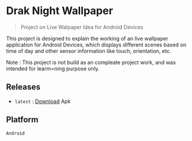 # Drak Night Wallpaper
> Project on Live Walpaper Idea for Android Devices

This project is designed to explain the working of an live wallpaper application for Android Devices, which displays different scenes based on time of day and other sensor information like touch, orientation, etc.

Note : This project is not build as an compleate project work, and was intended for learm=ning purpose only.

## Releases
* `latest` : [Download](https://github.com/Edumate696/Drak-Night-Wallpaper/raw/main/releases/DrakNight%20Wallpaper.apk) Apk

## Platform
`Android`

